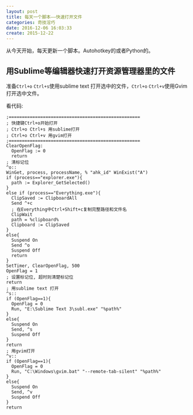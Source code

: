 ```yaml
---
layout: post
title: 每天一个脚本——快速打开文件
categories: 奇技淫巧
date: 2016-12-06 16:03:33
create: 2015-12-22
---
```


从今天开始，每天更新一个脚本。Autohotkey的或者Python的。

## 用Sublime等编辑器快速打开资源管理器里的文件

<!-- more -->

准备`Ctrl+o` `Ctrl+s`使用sublime text 打开选中的文件，`Ctrl+o` `Ctrl+v`使用Gvim打开选中文件。

看代码:

```
;==================================================
; 快捷键Ctrl+o开始打开
; Ctrl+o Ctrl+s 用sublime打开
; Ctrl+o Ctrl+v 用gvim打开
;==================================================
ClearOpenFlag:
  OpenFlag := 0
  return
; 清标记位
^o::
WinGet, process, processName, % "ahk_id" WinExist("A")
if (process=="explorer.exe"){
  path := Explorer_GetSelected()
}
else if (process=="Everything.exe"){
  ClipSaved := ClipboardAll
  Send ^+c
  ; 在Everything中Ctrl+Shift+c复制完整路径和文件名
  ClipWait
  path = %clipboard%
  Clipboard := ClipSaved
}
else{
  Suspend On
  Send ^o
  Suspend Off
  return
}
SetTimer, ClearOpenFlag, 500
OpenFlag = 1
; 设置标记位, 超时则清楚标记位
return
; 用sublime text 打开
^s::
if (OpenFlag==1){
  OpenFlag = 0
  Run, "E:\Sublime Text 3\subl.exe" "%path%"
}
else{
  Suspend On
  Send, ^s
  Suspend Off
}
return
; 用gvim打开
^v::
if (OpenFlag==1){
  OpenFlag = 0
  Run, "C:\Windows\gvim.bat" "--remote-tab-silent" "%path%"
}
else{
  Suspend On
  Send, ^v
  Suspend Off
}
return
```

